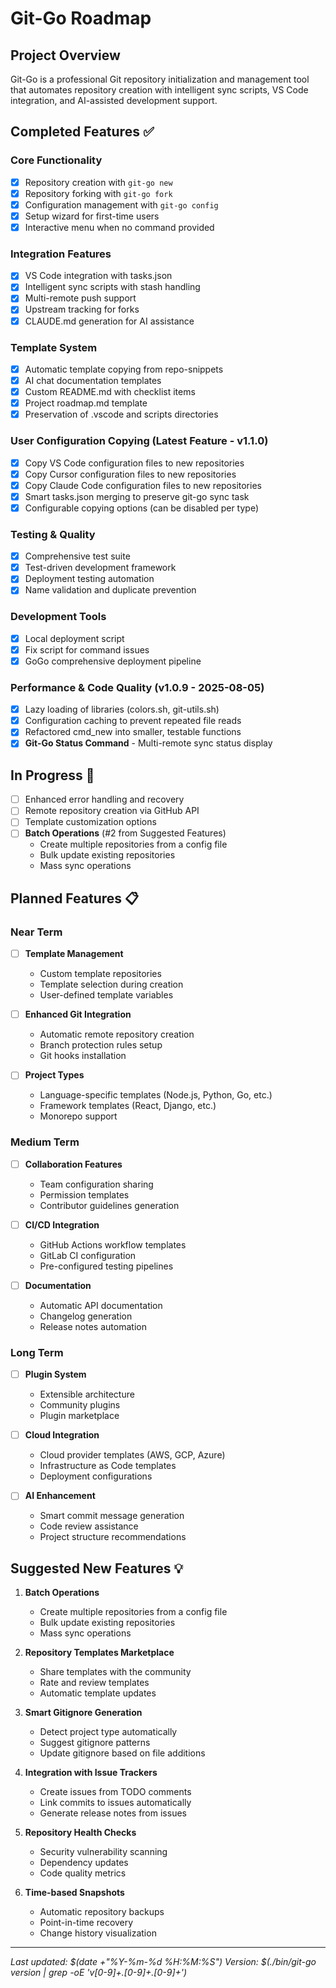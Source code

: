 # Git-Go Roadmap

## Project Overview
Git-Go is a professional Git repository initialization and management tool that automates repository creation with intelligent sync scripts, VS Code integration, and AI-assisted development support.

## Completed Features ✅

### Core Functionality
- [x] Repository creation with `git-go new`
- [x] Repository forking with `git-go fork`
- [x] Configuration management with `git-go config`
- [x] Setup wizard for first-time users
- [x] Interactive menu when no command provided

### Integration Features
- [x] VS Code integration with tasks.json
- [x] Intelligent sync scripts with stash handling
- [x] Multi-remote push support
- [x] Upstream tracking for forks
- [x] CLAUDE.md generation for AI assistance

### Template System
- [x] Automatic template copying from repo-snippets
- [x] AI chat documentation templates
- [x] Custom README.md with checklist items
- [x] Project roadmap.md template
- [x] Preservation of .vscode and scripts directories

### User Configuration Copying (Latest Feature - v1.1.0)
- [x] Copy VS Code configuration files to new repositories
- [x] Copy Cursor configuration files to new repositories  
- [x] Copy Claude Code configuration files to new repositories
- [x] Smart tasks.json merging to preserve git-go sync task
- [x] Configurable copying options (can be disabled per type)

### Testing & Quality
- [x] Comprehensive test suite
- [x] Test-driven development framework
- [x] Deployment testing automation
- [x] Name validation and duplicate prevention

### Development Tools
- [x] Local deployment script
- [x] Fix script for command issues
- [x] GoGo comprehensive deployment pipeline

### Performance & Code Quality (v1.0.9 - 2025-08-05)
- [x] Lazy loading of libraries (colors.sh, git-utils.sh)
- [x] Configuration caching to prevent repeated file reads
- [x] Refactored cmd_new into smaller, testable functions
- [x] **Git-Go Status Command** - Multi-remote sync status display

## In Progress 🚧
- [ ] Enhanced error handling and recovery
- [ ] Remote repository creation via GitHub API
- [ ] Template customization options
- [ ] **Batch Operations** (#2 from Suggested Features)
  - Create multiple repositories from a config file
  - Bulk update existing repositories
  - Mass sync operations

## Planned Features 📋

### Near Term
- [ ] **Template Management**
  - Custom template repositories
  - Template selection during creation
  - User-defined template variables
  
- [ ] **Enhanced Git Integration**
  - Automatic remote repository creation
  - Branch protection rules setup
  - Git hooks installation
  
- [ ] **Project Types**
  - Language-specific templates (Node.js, Python, Go, etc.)
  - Framework templates (React, Django, etc.)
  - Monorepo support

### Medium Term
- [ ] **Collaboration Features**
  - Team configuration sharing
  - Permission templates
  - Contributor guidelines generation
  
- [ ] **CI/CD Integration**
  - GitHub Actions workflow templates
  - GitLab CI configuration
  - Pre-configured testing pipelines
  
- [ ] **Documentation**
  - Automatic API documentation
  - Changelog generation
  - Release notes automation

### Long Term
- [ ] **Plugin System**
  - Extensible architecture
  - Community plugins
  - Plugin marketplace
  
- [ ] **Cloud Integration**
  - Cloud provider templates (AWS, GCP, Azure)
  - Infrastructure as Code templates
  - Deployment configurations
  
- [ ] **AI Enhancement**
  - Smart commit message generation
  - Code review assistance
  - Project structure recommendations

## Suggested New Features 💡

1. **Batch Operations**
   - Create multiple repositories from a config file
   - Bulk update existing repositories
   - Mass sync operations

3. **Repository Templates Marketplace**
   - Share templates with the community
   - Rate and review templates
   - Automatic template updates

4. **Smart Gitignore Generation**
   - Detect project type automatically
   - Suggest gitignore patterns
   - Update gitignore based on file additions

5. **Integration with Issue Trackers**
   - Create issues from TODO comments
   - Link commits to issues automatically
   - Generate release notes from issues

6. **Repository Health Checks**
   - Security vulnerability scanning
   - Dependency updates
   - Code quality metrics

7. **Time-based Snapshots**
   - Automatic repository backups
   - Point-in-time recovery
   - Change history visualization

---

*Last updated: $(date +"%Y-%m-%d %H:%M:%S")*
*Version: $(./bin/git-go version | grep -oE 'v[0-9]+\.[0-9]+\.[0-9]+')*
